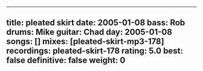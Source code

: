 
---
title: pleated skirt
date: 2005-01-08
bass:	Rob
drums:	Mike
guitar:	Chad
day: 2005-01-08
songs: []
mixes: [pleated-skirt-mp3-178]
recordings: pleated-skirt-178
rating: 5.0
best: false
definitive: false
weight: 0
---
